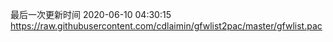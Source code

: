 最后一次更新时间 2020-06-10 04:30:15
https://raw.githubusercontent.com/cdlaimin/gfwlist2pac/master/gfwlist.pac

